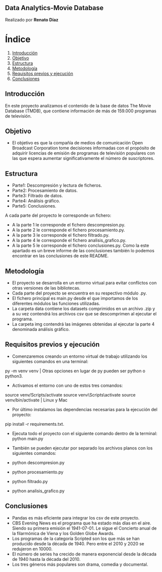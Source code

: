 ## Data Analytics-Movie Database

Realizado por **Renato Díaz**

# Índice

1. [Introducción](#introducción)
2. [Objetivo](#objetivo)
3. [Estructura](#estructura) 
4. [Metodología](#metodología)
5. [Requisitos previos y ejecución](#requisitos-previos-y-ejecución)
6. [Conclusiones](#conclusiones)

## Introducción
   En este proyecto analizamos el contenido de la base de datos The Movie Database (TMDB), que contiene información de más de 159.000 programas de televisión. 

## Objetivo
   - El objetivo es que la compañía de medios de comunicación Open Broadcast Corporation tome decisiones informadas con el propósito de  adquirir licencias de emisión de programas de televisión populares con las que espera aumentar significativamente el número de suscriptores. 



## Estructura
- Parte1: Descompresión y lectura de ficheros.
- Parte2: Procesamiento de datos.
- Parte3: Filtrado de datos.
- Parte4: Análisis gráfico.
- Parte5: Conclusiones.

A cada parte del proyecto le corresponde un fichero:
- A la parte 1 le corresponde el fichero descompresion.py. 
- A la parte 2 le corresponde el fichero procesamiento.py. 
- A la parte 3 le corresponde el fichero filtrado.py. 
- A la parte 4 le corresponde el fichero analisis_grafico.py. 
- A la parte 5 le corresponde el fichero conclusiones.py. Como la este apartado es un breve informe de las conclusiones también lo podemos encontrar en las conclusiones de este README. 


## Metodología
   - El proyecto se desarrolla en un entorno virtual para evitar conflictos con otras versiones de las bibliotecas.
   - Cada parte del proyecto se encuentra en su respectivo módulo .py.
   - El fichero principal es main.py desde el que importamos de los diferentes módulos las funciones utilizadas. 
   - La carpeta data contiene los datasets comprimidos en un archivo .zip y a su vez contendrá los archivos csv que se descomprimen al ejecutar el programa.
   - La carpeta img contendrá las imágenes obtenidas al ejecutar la parte 4 denominada análisis gráfico.

## Requisitos previos y ejecución
- Comenzaremos creando un entorno virtual de trabajo utilizando los siguientes comandos en una terminal:

py -m venv venv | Otras opciones en lugar de py pueden ser python o python3.

- Activamos el entorno con uno de estos tres comandos:

source venv/Scripts/activate
source venv\Scripts\activate
source venv/bin/activate | Linux y Mac

- Por último instalamos las dependencias necesarias para la ejecución del proyecto:

pip install -r requirements.txt.

- Ejecuta todo el proyecto con el siguiente comando dentro de la terminal:
python main.py

- También se pueden ejecutar por separado los archivos planos con los siguientes comandos:
- python descompresion.py
- python procesamiento.py
- python filtrado.py
- python analisis_grafico.py

## Conclusiones
* Pandas es más eficiente para integrar los csv de este proyecto.
* CBS Evening News es el programa que ha estado más días en el aire. Siendo su primera emisión el 1941-07-01. 
Le sigue el Concierto anual de la filarmónica de Viena y los Golden Globe Awards.
* Los programas de la categoría Scripted son los que más se han producido desde la década de 1940. Pero entre el 2010
y 2020 se redujeron en 10000. 
* El número de series ha crecido de manera exponencial desde la década de 1940 hasta la década del 2010. 
* Los tres géneros más populares son drama, comedia y documental. 

